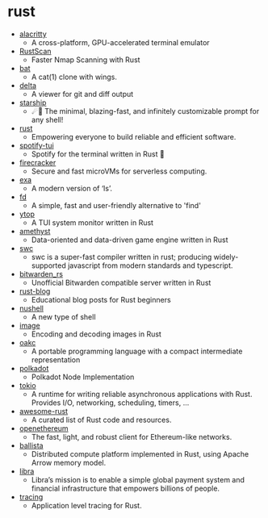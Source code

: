 # rust
- [alacritty](https://github.com/alacritty/alacritty)
  - A cross-platform, GPU-accelerated terminal emulator
- [RustScan](https://github.com/RustScan/RustScan)
  - Faster Nmap Scanning with Rust
- [bat](https://github.com/sharkdp/bat)
  - A cat(1) clone with wings.
- [delta](https://github.com/dandavison/delta)
  - A viewer for git and diff output
- [starship](https://github.com/starship/starship)
  - ☄🌌️ The minimal, blazing-fast, and infinitely customizable prompt for any shell!
- [rust](https://github.com/rust-lang/rust)
  - Empowering everyone to build reliable and efficient software.
- [spotify-tui](https://github.com/Rigellute/spotify-tui)
  - Spotify for the terminal written in Rust 🚀
- [firecracker](https://github.com/firecracker-microvm/firecracker)
  - Secure and fast microVMs for serverless computing.
- [exa](https://github.com/ogham/exa)
  - A modern version of ‘ls’.
- [fd](https://github.com/sharkdp/fd)
  - A simple, fast and user-friendly alternative to 'find'
- [ytop](https://github.com/cjbassi/ytop)
  - A TUI system monitor written in Rust
- [amethyst](https://github.com/amethyst/amethyst)
  - Data-oriented and data-driven game engine written in Rust
- [swc](https://github.com/swc-project/swc)
  - swc is a super-fast compiler written in rust; producing widely-supported javascript from modern standards and typescript.
- [bitwarden_rs](https://github.com/dani-garcia/bitwarden_rs)
  - Unofficial Bitwarden compatible server written in Rust
- [rust-blog](https://github.com/pretzelhammer/rust-blog)
  - Educational blog posts for Rust beginners
- [nushell](https://github.com/nushell/nushell)
  - A new type of shell
- [image](https://github.com/image-rs/image)
  - Encoding and decoding images in Rust
- [oakc](https://github.com/adam-mcdaniel/oakc)
  - A portable programming language with a compact intermediate representation
- [polkadot](https://github.com/paritytech/polkadot)
  - Polkadot Node Implementation
- [tokio](https://github.com/tokio-rs/tokio)
  - A runtime for writing reliable asynchronous applications with Rust. Provides I/O, networking, scheduling, timers, ...
- [awesome-rust](https://github.com/rust-unofficial/awesome-rust)
  - A curated list of Rust code and resources.
- [openethereum](https://github.com/openethereum/openethereum)
  - The fast, light, and robust client for Ethereum-like networks.
- [ballista](https://github.com/ballista-compute/ballista)
  - Distributed compute platform implemented in Rust, using Apache Arrow memory model.
- [libra](https://github.com/libra/libra)
  - Libra’s mission is to enable a simple global payment system and financial infrastructure that empowers billions of people.
- [tracing](https://github.com/tokio-rs/tracing)
  - Application level tracing for Rust.
